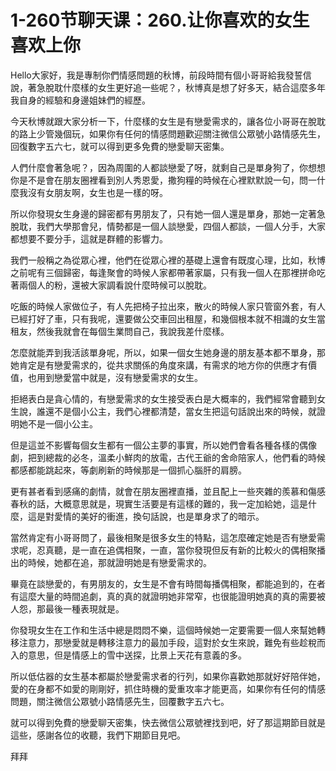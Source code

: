 # 1-260节聊天课：260.让你喜欢的女生喜欢上你

Hello大家好，我是專制你們情感問題的秋博，前段時間有個小哥哥給我發誓信說，著急脫耽什麼樣的女生更好追一些呢？，秋博真是想了好多天，結合這麼多年我自身的經驗和身邊姐妹們的經歷。

今天秋博就跟大家分析一下，什麼樣的女生是有戀愛需求的，讓各位小哥哥在脫耽的路上少管幾個玩，如果你有任何的情感問題歡迎關注微信公眾號小路情感先生，回復數字五六七，就可以得到更多免費的戀愛聊天密集。

人們什麼會著急呢？，因為周圍的人都談戀愛了呀，就剩自己是單身狗了，你想想你是不是會在朋友圈裡看到別人秀恩愛，撒狗糧的時候在心裡默默說一句，問一什麼我沒有女朋友啊，女生也是一樣的呀。

所以你發現女生身邊的歸密都有男朋友了，只有她一個人還是單身，那她一定著急脫耽，我們大學那會兒，情勢都是一個人談戀愛，四個人都談，一個人分手，大家都想要不要分手，這就是群體的影響力。

我們一般稱之為從眾心裡，他們在從眾心裡的基礎上還會有既度心理，比如，秋博之前呢有三個歸密，每逢聚會的時候人家都帶著家屬，只有我一個人在那裡拼命吃著兩個人的粉，還被大家調看說什麼時候可以脫耽。

吃飯的時候人家做位子，有人先把椅子拉出來，散火的時候人家只管窗外套，有人已經打好了車，只有我呢，還要做公交車回出租屋，和幾個根本就不相識的女生當租友，然後我就會在每個生業問自己，我說我差什麼樣。

怎麼就能弄到我活該單身呢，所以，如果一個女生她身邊的朋友基本都不單身，那她肯定是有戀愛需求的，從共求關係的角度來講，有需求的地方你的供應才有價值，也用到戀愛當中就是，沒有戀愛需求的女生。

拒絕表白是貪心情的，有戀愛需求的女生接受表白是大概率的，我們經常會聽到女生說，誰還不是個小公主，我們心裡都清楚，當女生把這句話說出來的時候，就證明她不是一個小公主。

但是這並不影響每個女生都有一個公主夢的事實，所以她們會看各種各樣的偶像劇，把到總裁的必冬，溫柔小鮮肉的放電，古代王爺的舍命陪家人，他們看的時候都感都能跳起來，等劇刷新的時候那是一個抓心腦肝的肩膀。

更有甚者看到感痛的劇情，就會在朋友圈裡直播，並且配上一些夾雜的羨慕和傷感春秋的話，大概意思就是，現實生活要是有這樣的難的，我一定加給她，這是什麼，這是對愛情的美好的衝進，換句話說，也是單身求了的暗示。

當然肯定有小哥哥問了，最後相聚是很多女生的特點，這怎麼確定她是否有戀愛需求呢，忍真聽，是一直在追偶相聚，一直，當你發現但反有新的比較火的偶相聚播出的時候，她都在追，那就證明她是有戀愛需求的。

畢竟在談戀愛的，有男朋友的，女生是不會有時間每播偶相聚，都能追到的，在者有這麼大量的時間追劇，真的真的就證明她非常窄，也很能證明她真的真的需要被人怨，那最後一種表現就是。

你發現女生在工作和生活中總是悶悶不樂，這個時候她一定要需要一個人來幫她轉移注意力，那戀愛就是轉移注意力的最加手段，這對於女生來說，難免有些趁稅而入的意思，但是情感上的雪中送探，比景上天花有意義的多。

所以低估器的女生基本都屬於戀愛需求者的行列，如果你喜歡她那就好好陪伴她，愛的在身都不如愛的剛剛好，抓住時機的愛重攻率才能更高，如果你有任何的情感問題，關注微信公眾號小路情感先生，回覆數字五六七。

就可以得到免費的戀愛聊天密集，快去微信公眾號裡找到吧，好了那這期節目就是這些，感謝各位的收聽，我們下期節目見吧。

拜拜